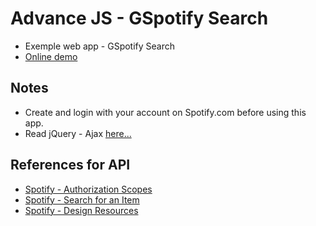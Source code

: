 # Advance JS - GSpotify Search
* Exemple web app - GSpotify Search
* [Online demo](https://nguyenkhois.github.io/advjs-spotifysearch/public/)

## Notes
* Create and login with your account on Spotify.com before using this app.
* Read jQuery - Ajax [here...](http://api.jquery.com/jquery.ajax/)

## References for API
* [Spotify - Authorization Scopes](https://beta.developer.spotify.com/documentation/general/guides/scopes/)
* [Spotify - Search for an Item](https://beta.developer.spotify.com/documentation/web-api/reference/search/search/)
* [Spotify - Design Resources](https://developer.spotify.com/design/)